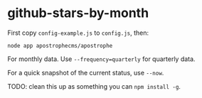# github-stars-by-month

First copy `config-example.js` to `config.js`, then:

```
node app apostrophecms/apostrophe
```

For monthly data. Use `--frequency=quarterly` for quarterly data.

For a quick snapshot of the current status, use `--now`.

TODO: clean this up as something you can `npm install -g`.
